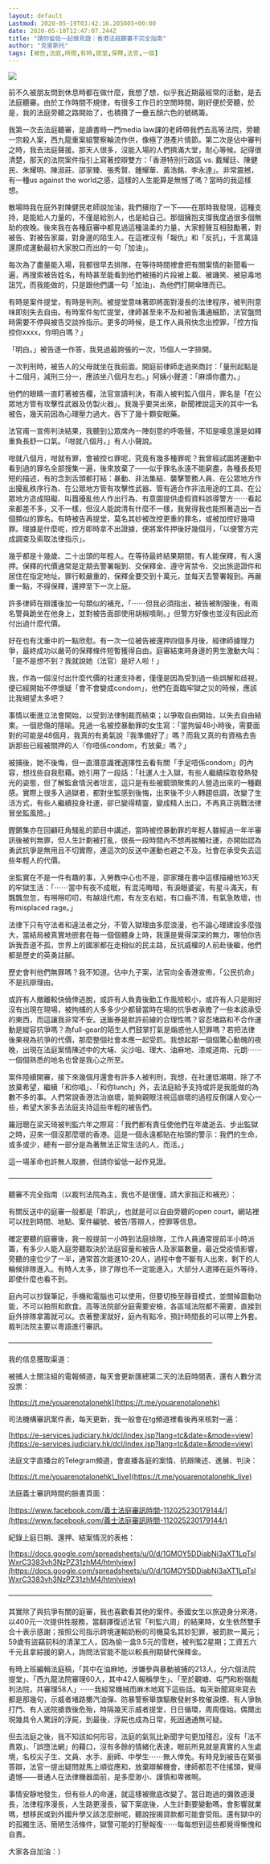 ```yaml
---
layout: default
Lastmod: 2020-05-19T03:42:16.205005+00:00
date: 2020-05-10T12:47:07.244Z
title: "請你留低一起做見證｜香港法庭聽審不完全指南"
author: "克里斯托"
tags: [被告,法庭,時間,有時,提堂,保釋,法官,一個]
---
```


![](https://images.weserv.nl/?url=https%3A//assets.matters.news/embed/e9023a82-c5d9-4836-9ed2-759ac92183bc.jpeg)

前不久被朋友問到休息時都在做什麼，我想了想，似乎我近期最經常的活動，是去法庭聽審。由於工作時間不規律，有很多工作日的空閒時間，剛好便於旁聽，於是，我的法庭旁聽之路開始了，也積攢了一疊五顏六色的號碼籌。

我第一次去法庭聽審，是讀書時一門media law課的老師帶我們去高等法院，旁聽一宗殺人案，西九龍重案組警察輪流作供，像極了港產片情節。第二次是佔中審判之時，我去法庭聲援。那天人很多，沒能入場的人們擠滿大堂，耐心等候。記得很清楚，那天的法院案件指引上寫著控辯雙方：「香港特別行政區 vs. 戴耀廷、陳健民、朱耀明、陳淑莊、邵家臻、張秀賢、鍾耀華、黃浩銘、李永達」。非常震撼，有一種us against the world之感，這樣的人生能算是無憾了嗎？當時的我這樣想。

散場時我在庭外對陳健民老師說加油，我們擁抱了一下——在那時我發現，這種支持，是能給人力量的，不僅是給別人，也是給自己。那個擁抱支撐我度過很多個無助的夜晚。後來我在各種庭審中都見過這種溫柔的力量，大家輕聲互相鼓勵著，對被告、對被告家屬，對身邊的陌生人。在這裡沒有「報仇」和「反抗」，千言萬語還原成運動最初大家脫口而出的一句「加油」。

每次為了盡量能入場，我都很早去排隊，在等待時間裡會把有關案情的新聞看一遍，再搜索被告姓名，有時甚至能看到他們被捕的片段被上載、被譏笑、被惡毒地詛咒，而我能做的，只是跟他們講一句「加油」、為他們打開傘陣而已。

有時是案件提堂，有時是判刑。被提堂意味著即將面對漫長的法律程序，被判刑意味即刻失去自由。有時案件匆忙提堂，律師甚至來不及和被告溝通細節，法官盤問時需要不停與被告交談拎指示。更多的時候，是工作人員飛快念出控罪，「控方指控你xxxx，你明白嗎？」

「明白。」被告逐一作答，我見過最誇張的一次，15個人一字排開。

一次判刑時，被告人的父母就坐在我前面。開庭前律師走過來商討：「量刑起點是十二個月，減刑三分一，應該坐八個月左右。」阿姨小聲道：「麻煩你盡力。」

他們的眼睛一直盯著被告欄，法官宣讀判決，有兩人被判監八個月，罪名是「在公眾地方管有攻擊性武器及仿製火器」。我幾乎要哭出來，新聞裡說這天的其中一名被告，幾天前因為心理壓力過大，吞下了幾十顆安眠藥。

法官甫一宣佈判決結果，我聽到公眾席內一陣刻意的呼吸聲，不知是嘆息還是如釋重負長舒一口氣。「咁就八個月。」有人小聲說。

咁就八個月，咁就有罪，會被控乜罪呢，究竟有幾多種罪呢？我曾經試圖將運動中看到過的罪名全部搜集一遍，後來放棄了——似乎罪名永遠不能窮盡，各種長長短短的描述，有的念到舌頭都打結：暴動、非法集結、襲擊警務人員、在公眾地方作出擾亂秩序行為、在公眾地方管有攻擊性武器、管有適合作非法用途的工具、在公眾地方造成阻礙、叫囂擾亂他人作出行為、有意圖提供虛假資料誤導警方⋯⋯看起來都差不多，又不一樣，但沒人能說清有什麼不一樣，我覺得我也能照著造出一百個類似的罪名。有時被告再提堂，莫名其妙被改控更重的罪名，或被加控好幾項罪。理據是什麼呢，控方即時拿不出證據，便將案件押後好幾個月，「以便警方完成調查及索取法律指示」。

幾乎都是十幾歲、二十出頭的年輕人。在等待最終結果期間，有人能保釋，有人還押。保釋的代價通常是定期去警署報到、交保釋金、遵守宵禁令、交出旅遊證件和居住在指定地址。罪行較嚴重的，保釋金要交到十萬元，並每天去警署報到。再嚴重一點，不得保釋，還押至下一次上庭。

許多律師在辯護後加一句類似的補充，「⋯⋯但我必須指出，被告被制服後，有兩名警員跪坐在他身上，並對被告面部使用胡椒噴劑。」但警方好像也並沒有因此而付出過什麼代價。

好在也有沈重中的一點欣慰。有一次一位被告被還押四個多月後，經律師據理力爭，最終成功以嚴苛的保釋條件短暫獲得自由。庭審結束時身邊的男生激動大叫：「是不是想不到？我就說她（法官）是好人啦！」

我，作為一個沒付出什麼代價的社運支持者，僅僅是因為受到過一些誤解和歧視，便已經開始不停懷疑「會不會變成condom」，他們在面臨牢獄之災的時候，應該比我絕望太多吧？ 

事情以衝進立法會開始，以受到法律制裁而結束；以爭取自由開始，以失去自由結束。一個悲傷的隱喻。見過一名被控暴動罪的女生寫：「當拘留48小時後，需要面對的可能是48個月，我真的有勇氣說『我準備好了』嗎？而我又真的有資格去告訴那些已經被關押的人『你唔係condom，冇放棄』嗎？」

被捕後，她不後悔，但一直潛意識裡選擇性去看有關「手足唔係condom」的內容，想找些自我慰藉。她引用了一段話：「社運人士入獄，有些人繼續採取發熱發光的姿態，但了解監倉情況者坦言，這只是有些被鏡頭聚焦的人營造出來的一種觀感。實際上很多入過獄者，都對坐監感到後悔，出來後不少人轉趨低調，改變了生活方式，有些人繼續投身社運，卻已變得精靈，變成精人出口，不再真正挑戰法律冒坐監風險。」

鏗鏘集亦在回顧旺角騷亂的節目中講述，當時被控暴動罪的年輕人雖經過一年半審訊後被判無罪，但人生計劃被打亂，很長一段時間內不想再接觸社運，亦開始認為勇武抗爭是無用且不切實際，連這次的反送中運動也避之不及。社會在承受失去這些年輕人的代價。

坐監實在不是一件有趣的事，入勞教中心也不是，邵家臻在書中這樣描繪他163天的牢獄生活：「⋯⋯當中有夜不成眠，有混沌晦暗，有淚眼婆娑，有星斗滿天，有飄飄忽忽，有嘮嘮叨叨，有越俎代庖，有左支右絀，有口齒不清，有氣急敗壞，也有misplaced rage。」

法律下只有守法者和違法者之分，不管入獄理由多麼浪漫，也不論心理建設多麼強大，當結局被真實地嵌套在每一個個體身上時，我還是覺得深深的無力，哪怕你告訴我吾道不孤，世界上的國家都在走相似的民主路，反抗威權的人前赴後繼，他們都是歷史的英勇註腳。

歷史會判他們無罪嗎？我不知道。佔中九子案，法官向全香港宣佈，「公民抗命」不是抗辯理由。

或許有人撤離較快僥倖逃脫，或許有人負責後勤工作風險較小，或許有人只是剛好沒有出現在現場，被拘捕的人多多少少都替當時在場的抗爭者承擔了一些本該承受的東西，而這讓我非常不安。送飯券是默許前線的合理性嗎？容忍堵路和不合作運動是縱容抗爭嗎？為full-gear的陌生人們鼓掌打氣是煽惑他人犯罪嗎？若把法律後果視為抗爭的代價，那麼整個社會本應一起受罰。我想起那一個個驚心動魄的夜晚，出現在法庭案情陳述中的大埔、尖沙咀、理大、油麻地、漆咸道南、元朗⋯⋯一個個熟悉的地名也曾是我心之所至。

案件陸續開審，接下來幾個月還會有許多人被判刑，我想，在社運低潮期，除了不放棄希望，繼續「和你唱」、「和你lunch」外，去法庭給予支持或許是我能做的為數不多的事。人們常說香港法治崩壞，能夠親眼注視這崩壞的過程反倒讓人安心一些，希望大家多去法庭支持這些年輕的被告們。

羅冠聰在梁天琦被判監六年之際寫：「我們都有責任使他們在年歲逝去、步出監獄之時，迎來一個沒那麼壞的香港。這是一個永遠都貼在枱頭的警示：我們的生命，或多或少，總有一部分是為著無法正常生活的人，而活。」

這一場革命也許無人取勝，但請你留低一起作見證。

—————————————————————————————

聽審不完全指南（以裁判法院為主，我也不是很懂，請大家指正和補充）：

有關反送中的庭審一般都是「聆訊」，也就是可以自由旁聽的open court，網站裡可以找到時間、地點、案件編號、被告/答辯人，控罪等信息。

確定要聽的庭審後，我一般提前一小時到法庭排隊，工作人員通常提前半小時派籌，有多少人能入庭旁聽取決於法庭容量和被告人及家屬數量，最近受疫情影響，旁聽的座位少了一半，通常首次能進10-20人，過程中會不斷有人出來，剩下的人輪候排隊進入。有時人太多，排了隊也不一定能進入，大部分人選擇在庭外等待，即使什麼也看不到。

庭內可以抄錄筆記，手機和電腦也可以使用，但要切換至靜音模式，並關掉震動功能，不可以拍照和飲食。高等法院部分庭需要安檢，各區域法院都不需要，直接到庭外排隊拿籌就可以。衣著整潔就好，庭內有點冷，預計時間長的可以帶上外套。裁判法院主要以粵語進行審訊。

—————————————————————————————

我的信息獲取渠道：

被捕人士關注組的電報頻道，每天會更新匯總第二天的法庭時間表，還有人數分流投票：

[https://t.me/youarenotalonehk](https://t.me/youarenotalonehk)

司法機構審訊案件表，每天更新，我一般會在tg頻道裡看後再來核對一遍：

[https://e-services.judiciary.hk/dcl/index.jsp?lang=tc&date=&mode=view](https://e-services.judiciary.hk/dcl/index.jsp?lang=tc&date=&mode=view)

法庭文字直播台的Telegram頻道，會直播各庭的案情、抗辯陳述、進展、判決：

[https://t.me/youarenotalonehk\_live](https://t.me/youarenotalonehk_live)

法庭義士審訊時間的臉書頁面：

[https://www.facebook.com/義士法庭審訊時間-112025230179144/](https://www.facebook.com/義士法庭審訊時間-112025230179144/)

紀錄上庭日期、還押、結案情況的表格：

[https://docs.google.com/spreadsheets/u/0/d/1GMOY5DDiabNi3aXT1LpTslWxrC3383vh3NzPZ31zhM4/htmlview](https://docs.google.com/spreadsheets/u/0/d/1GMOY5DDiabNi3aXT1LpTslWxrC3383vh3NzPZ31zhM4/htmlview)

—————————————————————————————

其實除了與抗爭有關的庭審，我也喜歡看其他的案件。泰國女生以旅遊身分來港，以400元一次提供性服務，當翻譯復述法官「判監六周」的結果時，女生依然雙手合十表示感謝；按照公司指示跨境運輸奶粉的司機莫名其妙犯罪，被罰款一萬元；59歲有盜竊前科的清潔工人，因為偷一盒9.5元的雪糕，被判監2星期；工資五六千元且拿綜援的窮人，詢問法官能不能以較長刑期替代保釋金。

有時上班編輯法庭稿，「其中在油麻地，涉嫌參與暴動被捕的213人，分六個法院提堂」、「西九龍法院審理60人，其中42人報稱學生」、「至於觀塘、屯門和粉嶺裁判法院，共審理58人」⋯⋯我經常機械而麻木地寫下這些話。每天新聞寫來寫去都是那幾句，示威者堵路擲汽油彈、防暴警察舉旗驅散發射多枚催淚煙、有人爭執打鬥、有人送院搶救後危殆，時隔幾天示威者提堂，日日循環，周周復始。偶爾出現幾具令人驚訝的浮屍，到最後，浮屍也成為日常，死因通通無可疑。

但去法庭之後，我不知該如何形容，法庭的氣氛比新聞字句更加殘忍，沒有「法不責眾」、「誤墮法網」的藉口，沒有多餘的情緒化表達，眼前所見就是真實的人生處境，名校尖子生、文員、水手、廚師、中學生⋯⋯無人倖免。有時見到被告在緊張答辯，法官一提出疑問就馬上順從應和，放棄辯解機會，律師都忍不住搖頭，覺得遺憾——普通人在法律機器面前，是多麼渺小、謹慎和卑微啊。

事情安靜地發生，但有些人的命運，就這樣被徹底改變了。當日跑過的彌敦道漫長，法律程序漫長，人生路更漫長，留下案底後，人生計劃要變動嗎，會影響就業嗎，想移民或到外國升學又該怎麼辦呢，聽說按揭貸款都可能會受阻。還有獄中的的孤獨生活、簡陋生活條件，獄警可能的打壓報復⋯⋯每每想到這些都覺得慚愧和自責。

大家各自加油：）

